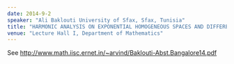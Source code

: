 ```yaml
---
date: 2014-9-2
speaker: "Ali Baklouti University of Sfax, Sfax, Tunisia"
title: "HARMONIC ANALYSIS ON EXPONENTIAL HOMOGENEOUS SPACES AND DIFFERENTIAL OPERATORS"
venue: "Lecture Hall I, Department of Mathematics"
---
```

See http://www.math.iisc.ernet.in/~arvind/Baklouti-Abst.Bangalore14.pdf
